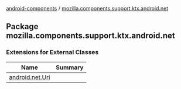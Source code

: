 [android-components](../index.md) / [mozilla.components.support.ktx.android.net](./index.md)

## Package mozilla.components.support.ktx.android.net

### Extensions for External Classes

| Name | Summary |
|---|---|
| [android.net.Uri](android.net.-uri/index.md) |  |
